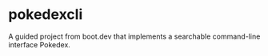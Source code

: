 # pokedexcli
A guided project from boot.dev that implements a searchable command-line interface Pokedex.
